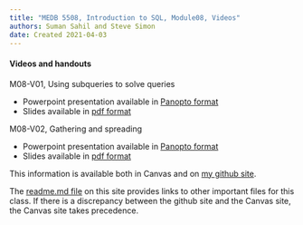 ```yaml
---
title: "MEDB 5508, Introduction to SQL, Module08, Videos"
authors: Suman Sahil and Steve Simon
date: Created 2021-04-03
---
```


#### Videos and handouts

M08-V01, Using subqueries to solve queries

+ Powerpoint presentation available in [Panopto format][m08v01]
+ Slides available in [pdf format][git1]

M08-V02, Gathering and spreading

+ Powerpoint presentation available in [Panopto format][m08v02]
+ Slides available in [pdf format][git2]

<!---my git--->
This information is available both in Canvas and on [my github site][thisf].

The [readme.md file][mygit] on this site provides links to other important files for this class. If there is a discrepancy between the github site and the Canvas site, the Canvas site takes precedence.

[thisf]: https://github.com/pmean/introduction-to-sql/blob/master/modules/5508-08-videos.md
[mygit]: https://github.com/pmean/introduction-to-sql/blob/master/README.md
<!---my git--->


[git1]: https://github.com/pmean/introduction-to-sql/blob/master/results/m08-v01-using-subqueries.pdf
[git2]: https://github.com/pmean/introduction-to-sql/blob/master/results/m08-v02-gathering-and-spreading.pdf

[m08v01]: https://umsystem.hosted.panopto.com/Panopto/Pages/Viewer.aspx?id=9e7d1727-b75f-4f9a-bbd6-ab1700a3760c
[m08v02]: https://umsystem.hosted.panopto.com/Panopto/Pages/Viewer.aspx?id=711e8644-20d9-4112-902e-ab18012a2f55
